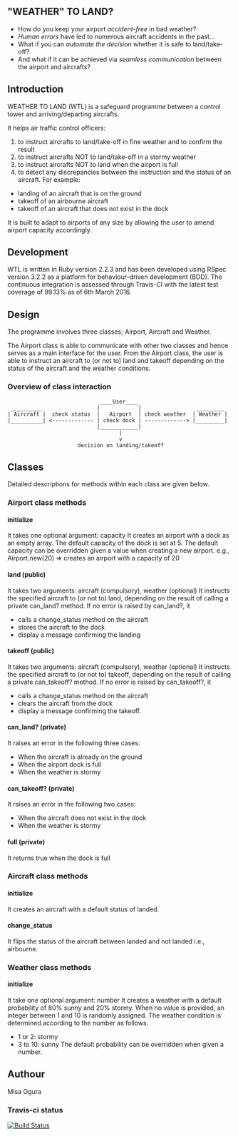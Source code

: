 ## "WEATHER" TO LAND?

* How do you keep your airport _accident-free_ in bad weather?
* _Human errors_ have led to numerous aircraft accidents in the past...
* What if you can _automate the decision_ whether it is safe to land/take-off?
* And what if it can be achieved via _seamless communication_ between the airport and aircrafts?


## Introduction
WEATHER TO LAND (WTL) is a safeguard programme between a control tower and arriving/departing aircrafts.

It helps air traffic control officers:
1.  to instruct aircrafts to land/take-off in fine weather and to confirm the result
2.  to instruct aircrafts NOT to land/take-off in a stormy weather
3.  to instruct aircrafts NOT to land when the airport is full
4.  to detect any discrepancies between the instruction and the status of an aircraft. For example:
  * landing of an aircraft that is on the ground
  * takeoff of an airbourne aircraft
  * takeoff of an aircraft that does not exist in the dock

It is built to adapt to airports of any size by allowing the user to amend airport capacity accordingly.


## Development
WTL is written in Ruby version 2.2.3 and has been developed using RSpec version 3.2.2 as a platform for behaviour-driven development (BDD). The continuous integration is assessed through Travis-CI with the latest test coverage of 99.13% as of 6th March 2016.


## Design
The programme involves three classes; Airport, Aircraft and Weather.

The Airport class is able to communicate with other two classes and hence serves as a main interface for the user. From the Airport class, the user is able to instruct an aircraft to (or not to) land and takeoff depending on the status of the aircraft and the weather conditions.

### Overview of class interaction
```
                             ____User____               
 __________                 |            |                 _________
| Aircraft |  check status  |   Airport  | check weather  | Weather |
|__________| <------------- | check dock | -------------> |_________|
                            |____________|
                                   |
                                   v
                      decision on landing/takeoff
```

## Classes
Detailed descriptions for methods within each class are given below.

### Airport class methods
#### initialize
It takes one optional argument: capacity
It creates an airport with a dock as an empty array. The default capacity of the dock is set at 5. The default capacity can be overridden given a value when creating a new airport.
e.g., Airport.new(20) => creates an airport with a capacity of 20

#### land (public)
It takes two arguments: aircraft (compulsory), weather (optional)
It instructs the specified aircraft to (or not to) land, depending on the result of calling a private can_land? method.
If no error is raised by can_land?, it
* calls a change_status method on the aircraft
* stores the aircraft to the dock
* display a message confirming the landing

#### takeoff (public)
It takes two arguments: aircraft (compulsory), weather (optional)
It instructs the specified aircraft to (or not to) takeoff, depending on the result of calling a private can_takeoff? method.
If no error is raised by can_takeoff?, it
* calls a change_status method on the aircraft
* clears the aircraft from the dock
* display a message confirming the takeoff.

#### can_land? (private)
It raises an error in the following three cases:
* When the aircraft is already on the ground
* When the airport dock is full
* When the weather is stormy

#### can_takeoff? (private)
It raises an error in the following two cases:
* When the aircraft does not exist in the dock
* When the weather is stormy

#### full (private)
It returns true when the dock is full


### Aircraft class methods
#### initialize
It creates an aircraft with a default status of landed.

#### change_status
It flips the status of the aircraft between landed and not landed i.e., airbourne.

### Weather class methods
#### initialize
It take one optional argument: number
It creates a weather with a default probability of 80% sunny and 20% stormy. When no value is provided, an integer between 1 and 10 is randomly assigned. The weather condition is determined according to the number as follows.
* 1 or 2: stormy
* 3 to 10: sunny
The default probability can be overridden when given a number.


## Authour
Misa Ogura


### Travis-ci status
[![Build Status](https://travis-ci.org/makersacademy/airport_challenge.svg?branch=master)](https://travis-ci.org/makersacademy/airport_challenge)
